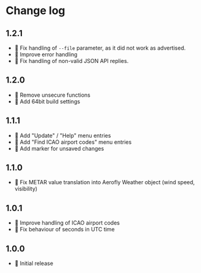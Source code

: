Change log
==========

1.2.1
-----

* 💊 Fix handling of `--file` parameter, as it did not work as advertised.
* 💊 Improve error handling
* 💊 Fix handling of non-valid JSON API replies.

1.2.0
-----

* 💊 Remove unsecure functions
* 🎁 Add 64bit build settings

1.1.1
-----

* 🎁 Add "Update" / "Help" menu entries
* 🎁 Add "Find ICAO airport codes" menu entries
* 🎁 Add marker for unsaved changes

1.1.0
-----

* 💊 Fix METAR value translation into Aerofly Weather object (wind speed, visibility)

1.0.1
-----

* 💊 Improve handling of ICAO airport codes
* 💊 Fix behaviour of seconds in UTC time

1.0.0
-----

* 🎁 Initial release

